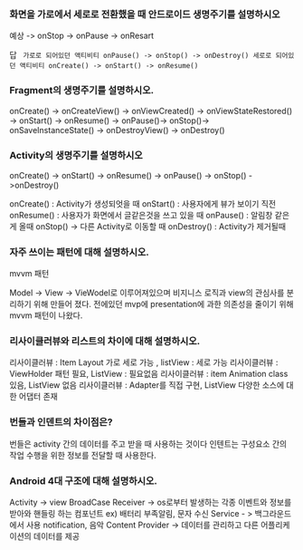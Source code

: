 ### 화면을 가로에서 세로로 전환했을 때 안드로이드 생명주기를 설명하시오

예상 -> onStop -> onPause -> onResart 

답 ``` 가로로 되어있던 액티비티 onPause() -> onStop() -> onDestroy()
       세로로 되어있던 액티비티 onCreate() -> onStart() -> onResume()```

### Fragment의 생명주기를 설명하시오.

onCreate() -> onCreateView() -> onViewCreated() -> onViewStateRestored() -> onStart() -> onResume() -> onPause()->
onStop()-> onSaveInstanceState() ->
onDestroyView() -> onDestroy()

### Activity의 생명주기를 설명하시오

onCreate() -> onStart() -> onResume() -> onPause() -> onStop() ->onDestroy()

onCreate() : Activity가 생성되엇을 때
onStart() : 사용자에게 뷰가 보이기 직전
onResume() : 사용자가 화면에서 글같은것을 쓰고 있을 때
onPause() : 알림창 같은게 올때
onStop() -> 다른 Activity로 이동할 때
onDestroy() : Activity가 제거될때

### 자주 쓰이는 패턴에 대해 설명하시오.
mvvm 패턴

Model -> View -> VieWodel로 이루어져있으며 비지니스 로직과 view의 관심사를 분리하기 위해 만들어 졌다. 전에있던 mvp에 presentation에 과한 의존성을 줄이기 위해 mvvm 패턴이 나왔다.

### 리사이클러뷰와 리스트의 차이에 대해 설명하시오.

리사이클러뷰 : Item Layout 가로 세로 가능 , listView : 세로 가능
리사이클러뷰 : ViewHolder 패턴 필요, ListView  : 필요없음
리사이클러뷰 : item Animation class 있음, ListView 없음
리사이클러뷰 : Adapter를 직접 구현, ListView 다양한 소스에 대한 어댑터 존재

### 번들과 인덴트의 차이점은?
번들은 activity 간의 데이터를 주고 받을 때 사용하는 것이다
인텐트는 구성요소 간의 작업 수행을 위한 정보를 전달할 때 사용한다.

### Android  4대 구조에 대해 설명하시오.
Activity -> view
BroadCase Receiver -> os로부터 발생하는 각종 이벤트와 정보를 받아와 핸들링 하는 컴포넌트
ex) 배터리 부족알림, 문자 수신
Service - > 백그라운드에서 사용 
notification, 음악
Content Provider -> 데이터를 관리하고 다른 어플리케이션의 데이터를 제공





